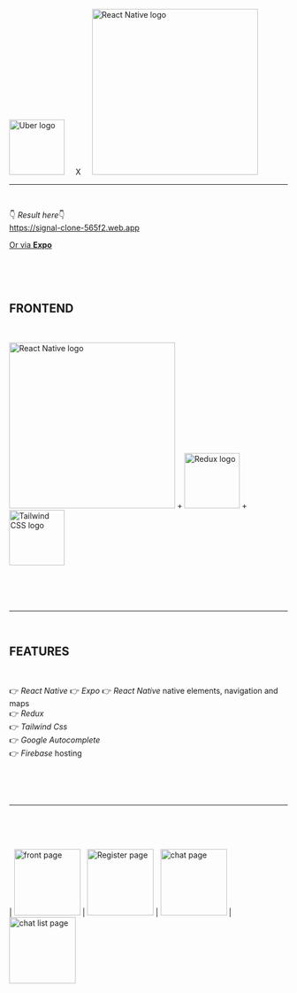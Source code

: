 <img src="https://logodownload.org/wp-content/uploads/2015/05/uber-logo-1-1.png" width="100" alt="Uber logo"><span style='margin: 20px;'>X</span><img src="https://external-content.duckduckgo.com/iu/?u=https%3A%2F%2Fwww.brkdgn.com%2Fwp-content%2Fuploads%2F2018%2F01%2Freact-native-logo-1024x167.png&f=1&nofb=1" width="300" alt="React Native logo">

<hr class="line"></br>

👇 <em>Result here</em>👇 </br>
https://signal-clone-565f2.web.app

<a href="https://expo.dev/@lhimiko/Signal-clone">Or via <strong>Expo</strong></a>

</br></br></br>

<h2>FRONTEND</h2></br>

<img src="https://external-content.duckduckgo.com/iu/?u=https%3A%2F%2Fwww.brkdgn.com%2Fwp-content%2Fuploads%2F2018%2F01%2Freact-native-logo-1024x167.png&f=1&nofb=1" width="300" alt="React Native logo"> + <img src="https://javascript.tutorialhorizon.com/files/2016/06/redux-logo.png" width="100" alt="Redux logo"> + <img src="https://symbols.getvecta.com/stencil_97/3_tailwind-css-icon.43c02f69bf.png" width="100" alt="Tailwind CSS logo"></br></br></br></br></br>

<hr class="line"></br>

<h2>FEATURES</h2></br>

👉 <em>React Native</em>
👉 <em>Expo</em>
👉 <em>React Native</em> native elements, navigation and maps</br>
👉 <em>Redux</em></br>
👉 <em>Tailwind Css</em></br>
👉 <em>Google Autocomplete</em></br>
👉 <em>Firebase</em> hosting

</br></br></br>

<hr class="line"></br></br></br>

| <img src="https://github.com/lHimiko/Signal-clone/blob/master/Sample%20UI/Signal_main-page.png?raw=true" alt="front page" width="120"> | <img src="https://github.com/lHimiko/Signal-clone/blob/master/Sample%20UI/Signal_register-page.png?raw=true" alt="Register page" width="120"> | <img src="https://github.com/lHimiko/Signal-clone/blob/master/Sample%20UI/Signal_chat-page.png?raw=true" alt="chat page" width="120"> | <img src="https://github.com/lHimiko/Signal-clone/blob/master/Sample%20UI/Signal_chat-list-page.png?raw=true" alt="chat list page" width="120">
